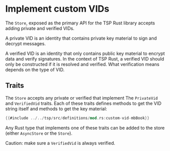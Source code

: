 # Implement custom VIDs

The `Store`, exposed as the primary API for the TSP Rust library
accepts adding private and verified VIDs.

A private VID is an identity that contains private key material
to sign and decrypt messages.

A verified VID is an identity that only contains public key material
to encrypt data and verify signatures.
In the context of TSP Rust, a verified VID should only be constructed if it is resolved and verified.
What verification means depends on the type of VID.

## Traits

The `Store` accepts any private or verified that implement
The `PrivateVid` and `VerifiedVid` traits. Each of these traits
defines methods to get the VID string itself and methods to get the key material:

```rust
{{#include ../../tsp/src/definitions/mod.rs:custom-vid-mbBook}}
```

Any Rust type that implements one of these traits can be added to the
store (either `AsyncStore` or the `Store`).

Caution: make sure a `VerifiedVid` is always verified.
